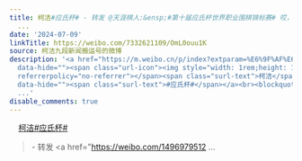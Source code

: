 ```yaml
---
title: 柯洁#应氏杯# - 转发 @天涯棋人:&ensp;#第十届应氏杯世界职业围棋锦标赛# 哎，输棋的滋味，职业棋手真的不易，即便是身处巅峰之上。 宁波·慈城里院.隐居壹世界
  ...
date: '2024-07-09'
linkTitle: https://weibo.com/7332621109/OmL0ouu1K
source: 柯洁九段新闻搬运号的微博
description: '<a href="https://m.weibo.cn/p/index?extparam=%E6%9F%AF%E6%B4%81&amp;containerid=1008082fdac1c6bf5888d83747f0dcd2107227"
  data-hide=""><span class="url-icon"><img style="width: 1rem;height: 1rem" src="https://n.sinaimg.cn/photo/5213b46e/20180926/timeline_card_small_super_default.png"
  referrerpolicy="no-referrer"></span><span class="surl-text">柯洁</span></a><a href="https://m.weibo.cn/search?containerid=231522type%3D1%26t%3D10%26q%3D%23%E5%BA%94%E6%B0%8F%E6%9D%AF%23"
  data-hide=""><span class="surl-text">#应氏杯#</span></a><br><blockquote> - 转发 <a href="https://weibo.com/1496979512
  ...'
disable_comments: true
---
```

<a href="https://m.weibo.cn/p/index?extparam=%E6%9F%AF%E6%B4%81&amp;containerid=1008082fdac1c6bf5888d83747f0dcd2107227" data-hide=""><span class="url-icon"><img style="width: 1rem;height: 1rem" src="https://n.sinaimg.cn/photo/5213b46e/20180926/timeline_card_small_super_default.png" referrerpolicy="no-referrer"></span><span class="surl-text">柯洁</span></a><a href="https://m.weibo.cn/search?containerid=231522type%3D1%26t%3D10%26q%3D%23%E5%BA%94%E6%B0%8F%E6%9D%AF%23" data-hide=""><span class="surl-text">#应氏杯#</span></a><br><blockquote> - 转发 <a href="https://weibo.com/1496979512 ...